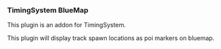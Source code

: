 ### TimingSystem BlueMap
This plugin is an addon for TimingSystem.

This plugin will display track spawn locations as poi markers on bluemap.